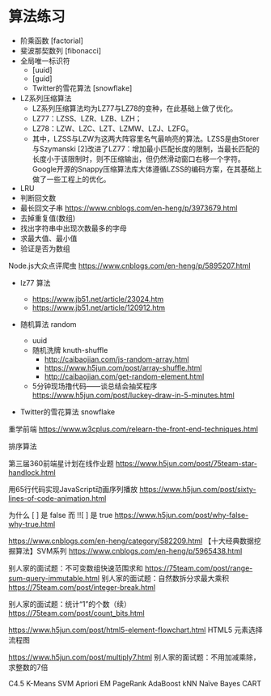# 算法练习

- 阶乘函数 [factorial]
- 斐波那契数列 [fibonacci]
- 全局唯一标识符
  - [uuid]
  - [guid]
  - Twitter的雪花算法 [snowflake]
- LZ系列压缩算法
  - LZ系列压缩算法均为LZ77与LZ78的变种，在此基础上做了优化。
  - LZ77：LZSS、LZR、LZB、LZH；
  - LZ78：LZW、LZC、LZT、LZMW、LZJ、LZFG。
  - 其中，LZSS与LZW为这两大阵容里名气最响亮的算法。LZSS是由Storer与Szymanski [2]改进了LZ77：增加最小匹配长度的限制，当最长匹配的长度小于该限制时，则不压缩输出，但仍然滑动窗口右移一个字符。Google开源的Snappy压缩算法库大体遵循LZSS的编码方案，在其基础上做了一些工程上的优化。
- LRU
- 判断回文数
- 最长回文子串 https://www.cnblogs.com/en-heng/p/3973679.html
- 去掉重复值(数组)
- 找出字符串中出现次数最多的字母
- 求最大值、最小值
- 验证是否为数组

Node.js大众点评爬虫 https://www.cnblogs.com/en-heng/p/5895207.html

- lz77 算法
  - https://www.jb51.net/article/23024.htm
  - https://www.jb51.net/article/120912.htm

- 随机算法 random
  - uuid
  - 随机洗牌 knuth-shuffle
    -  http://caibaojian.com/js-random-array.html
    -  https://www.h5jun.com/post/array-shuffle.html
    -  http://caibaojian.com/get-random-element.html
  - 5分钟现场撸代码——谈总结会抽奖程序 https://www.h5jun.com/post/luckey-draw-in-5-minutes.html

- Twitter的雪花算法 snowflake

重学前端 https://www.w3cplus.com/relearn-the-front-end-techniques.html

排序算法

第三届360前端星计划在线作业题
https://www.h5jun.com/post/75team-star-handlock.html

用65行代码实现JavaScript动画序列播放
https://www.h5jun.com/post/sixty-lines-of-code-animation.html

为什么 [ ] 是 false 而 !![ ] 是 true
https://www.h5jun.com/post/why-false-why-true.html

https://www.cnblogs.com/en-heng/category/582209.html
【十大经典数据挖掘算法】SVM系列 https://www.cnblogs.com/en-heng/p/5965438.html

别人家的面试题：不可变数组快速范围求和 https://75team.com/post/range-sum-query-immutable.html
别人家的面试题：自然数拆分求最大乘积 https://75team.com/post/integer-break.html

别人家的面试题：统计“1”的个数（续） https://75team.com/post/count_bits.html

https://www.h5jun.com/post/html5-element-flowchart.html
HTML5 元素选择流程图

https://www.h5jun.com/post/multiply7.html 别人家的面试题：不用加减乘除，求整数的7倍

C4.5
K-Means
SVM
Apriori
EM
PageRank
AdaBoost
kNN
Naïve Bayes
CART
